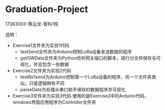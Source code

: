 # Graduation-Project
17363003-蔡云龙-智科1班

说明：
- Exercise1文件夹为实验1代码
  - testSend文件夹为Arduino控制LoRa设备发送数据的程序
  - getGWData文件夹为Python侦听网关端口的脚本，进行分文件保存与可视化，并且包含一些数据
- Exercise2文件夹为实验2代码
  - testRx1send为Arduino控制第一个LoRa设备的程序，另一个文件夹类似，只是逻辑稍有不同
  - parseData为处理从串口助手保存的数据程序并可视化
- Exercise3文件夹为实验3代码
  使用的是Exercise2中的Arduino代码，windows界面应用程序为Controller文件夹

